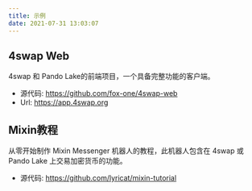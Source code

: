 ```yaml
---
title: 示例
date: 2021-07-31 13:03:07
---
```


## 4swap Web

4swap 和 Pando Lake的前端项目，一个具备完整功能的客户端。

- 源代码: https://github.com/fox-one/4swap-web
- Url: https://app.4swap.org


## Mixin教程

从零开始制作 Mixin Messenger 机器人的教程，此机器人包含在 4swap 或 Pando Lake 上交易加密货币的功能。

- 源代码: https://github.com/lyricat/mixin-tutorial

